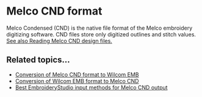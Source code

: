 # Melco CND format

Melco Condensed (CND) is the native file format of the Melco embroidery digitizing software. CND files store only digitized outlines and stitch values. [See also Reading Melco CND design files.](../../Production/convert/Reading_Melco_CND_design_files)

## Related topics...

- [Conversion of Melco CND format to Wilcom EMB](Conversion_of_Melco_CND_format_to_Wilcom_EMB)
- [Conversion of Wilcom EMB format to Melco CND](Conversion_of_Wilcom_EMB_format_to_Melco_CND)
- [Best EmbroideryStudio input methods for Melco CND output](Best_EmbroideryStudio_input_methods_for_Melco_CND_output)
